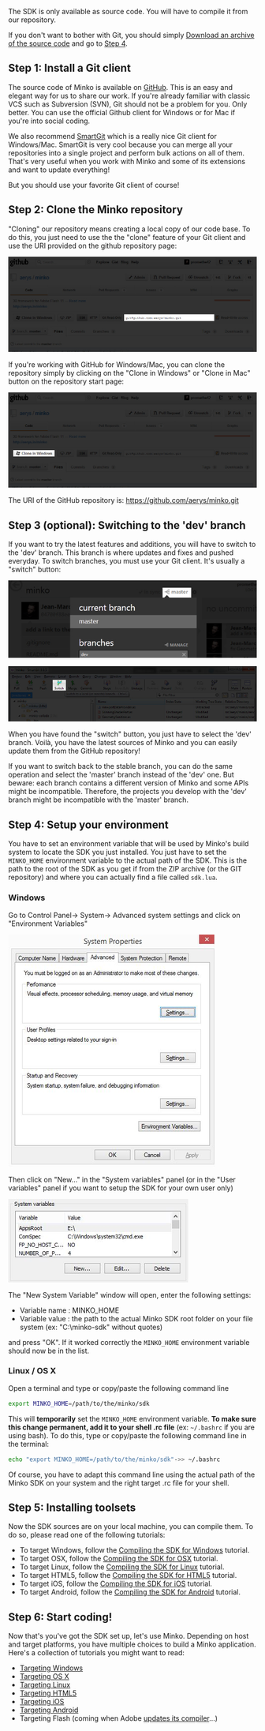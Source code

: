 The SDK is only available as source code. You will have to compile it from our repository.

If you don't want to bother with Git, you should simply [Download an archive of the source code](https://github.com/aerys/minko/releases) and go to [Step 4](Installing_the_SDK.md#step-4-setup-your-environment).

Step 1: Install a Git client
----------------------------
The source code of Minko is available on [GitHub](https://github.com). This is an easy and elegant way for us to share our work. If you're already familiar with classic VCS such as Subversion (SVN), Git should not be a problem for you. Only better. You can use the official Github client for Windows or for Mac if you're into social coding.

We also recommend [SmartGit](http://www.syntevo.com/smartgit/download.html) which is a really nice Git client for Windows/Mac. SmartGit is very cool because you can merge all your repositories into a single project and perform bulk actions on all of them. That's very useful when you work with Minko and some of its extensions and want to update everything!

But you should use your favorite Git client of course!

Step 2: Clone the Minko repository
----------------------------------

"Cloning" our repository means creating a local copy of our code base. To do this, you just need to use the the "clone" feature of your Git client and use the URI provided on the github repository page:

![](../../doc/image/Minko_github_uri.jpg "../../doc/image/Minko_github_uri.jpg")

If you're working with GitHub for Windows/Mac, you can clone the repository simply by clicking on the "Clone in Windows" or "Clone in Mac" button on the repository start page:

![](../../doc/image/Minko_github_clone.jpg "../../doc/image/Minko_github_clone.jpg")

The URI of the GitHub repository is: https://github.com/aerys/minko.git

Step 3 (optional): Switching to the 'dev' branch
------------------------------------------------

If you want to try the latest features and additions, you will have to switch to the 'dev' branch. This branch is where updates and fixes and pushed everyday. To switch branches, you must use your Git client. It's usually a "switch" button:

![Switching branches with GitHub for Windows / OS X](../../doc/image/Aerys_minko_github1.jpg "Switching branches with GitHub for Windows / OS X")

![Switching branches with SmartGit](../../doc/image/Aerys_minko_smartgit1.jpg "Switching branches with SmartGit")

When you have found the "switch" button, you just have to select the 'dev' branch. Voilà, you have the latest sources of Minko and you can easily update them from the GitHub repository!

If you want to switch back to the stable branch, you can do the same operation and select the 'master' branch instead of the 'dev' one. But beware: each branch contains a different version of Minko and some APIs might be incompatible. Therefore, the projects you develop with the 'dev' branch might be incompatible with the 'master' branch.

Step 4: Setup your environment
------------------------------

You have to set an environment variable that will be used by Minko's build system to locate the SDK you just installed. You just have to set the `MINKO_HOME` environment variable to the actual path of the SDK. This is the path to the root of the SDK as you get if from the ZIP archive (or the GIT repository) and where you can actually find a file called `sdk.lua`.

### Windows

Go to Control Panel-> System-> Advanced system settings and click on "Environment Variables"

![](../../doc/image/Minko_win_env_variables.jpg "../../doc/image/Minko_win_env_variables.jpg")

Then click on "New..." in the "System variables" panel (or in the "User variables" panel if you want to setup the SDK for your own user only)

![](../../doc/image/Minko_win_new_env_variable.jpg "../../doc/image/Minko_win_new_env_variable.jpg")

The "New System Variable" window will open, enter the following settings:

-   Variable name : MINKO_HOME
-   Variable value : the path to the actual Minko SDK root folder on your file system (ex: "C:\minko-sdk" without quotes)

and press "OK". If it worked correctly the `MINKO_HOME` environment variable should now be in the list.

### Linux / OS X

Open a terminal and type or copy/paste the following command line

```bash
export MINKO_HOME=/path/to/the/minko/sdk 
```


This will **temporarily** set the `MINKO_HOME` environment variable. **To make sure this change permanent, add it to your shell .rc file** (ex: `~/.bashrc` if you are using bash). To do this, type or copy/paste the following command line in the terminal:

```bash
echo "export MINKO_HOME=/path/to/the/minko/sdk"->> ~/.bashrc 
```


Of course, you have to adapt this command line using the actual path of the Minko SDK on your system and the right target .rc file for your shell.

Step 5: Installing toolsets
---------------------------
Now the SDK sources are on your local machine, you can compile them. To do so, please read one of the following tutorials:

-   To target Windows, follow the [Compiling the SDK for Windows](../tutorial/Compiling_the_SDK_for_Windows.md) tutorial.
-   To target OSX, follow the [Compiling the SDK for OSX](../tutorial/Compiling_the_SDK_for_OSX.md) tutorial.
-   To target Linux, follow the [Compiling the SDK for Linux](../tutorial/Compiling_the_SDK_for_Linux.md) tutorial.
-   To target HTML5, follow the [Compiling the SDK for HTML5](../tutorial/Compiling_the_SDK_for_HTML5.md) tutorial.
-   To target iOS, follow the [Compiling the SDK for iOS](../tutorial/Compiling_the_SDK_for_iOS.md) tutorial.
-   To target Android, follow the [Compiling the SDK for Android](../tutorial/Compiling_the_SDK_for_Android.md) tutorial.

Step 6: Start coding!
---------------------
Now that's you've got the SDK set up, let's use Minko. Depending on host and target platforms, you have multiple choices to build a Minko application. Here's a collection of tutorials you might want to read:

-   [Targeting Windows](../tutorial/Targeting_Windows.md)
-   [Targeting OS X](../tutorial/Targeting_OS_X.md)
-   [Targeting Linux](../tutorial/Targeting_Linux.md)
-   [Targeting HTML5](../tutorial/Targeting_HTML5.md)
-   [Targeting iOS](../tutorial/Targeting_iOS.md)
-   [Targeting Android](../tutorial/Targeting_Android.md)
-   Targeting Flash (coming when Adobe [updates its compiler](https://github.com/adobe-flash/crossbridge/issues/28)...)

